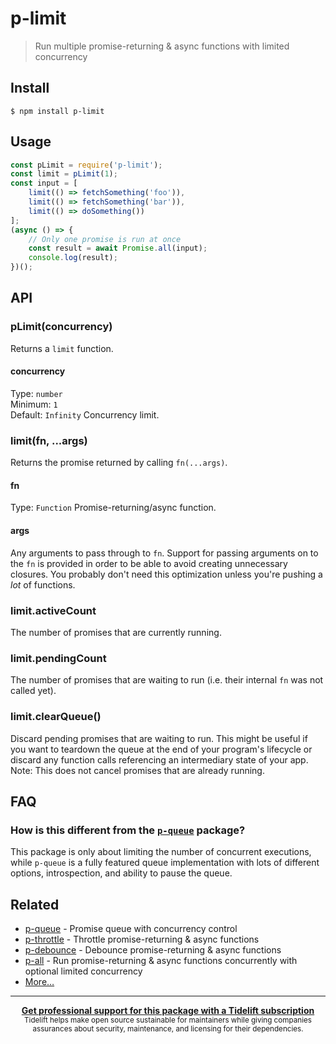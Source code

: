 # p-limit
> Run multiple promise-returning & async functions with limited concurrency
## Install
```
$ npm install p-limit
```
## Usage
```js
const pLimit = require('p-limit');
const limit = pLimit(1);
const input = [
	limit(() => fetchSomething('foo')),
	limit(() => fetchSomething('bar')),
	limit(() => doSomething())
];
(async () => {
	// Only one promise is run at once
	const result = await Promise.all(input);
	console.log(result);
})();
```
## API
### pLimit(concurrency)
Returns a `limit` function.
#### concurrency
Type: `number`\
Minimum: `1`\
Default: `Infinity`
Concurrency limit.
### limit(fn, ...args)
Returns the promise returned by calling `fn(...args)`.
#### fn
Type: `Function`
Promise-returning/async function.
#### args
Any arguments to pass through to `fn`.
Support for passing arguments on to the `fn` is provided in order to be able to avoid creating unnecessary closures. You probably don't need this optimization unless you're pushing a *lot* of functions.
### limit.activeCount
The number of promises that are currently running.
### limit.pendingCount
The number of promises that are waiting to run (i.e. their internal `fn` was not called yet).
### limit.clearQueue()
Discard pending promises that are waiting to run.
This might be useful if you want to teardown the queue at the end of your program's lifecycle or discard any function calls referencing an intermediary state of your app.
Note: This does not cancel promises that are already running.
## FAQ
### How is this different from the [`p-queue`](https://github.com/sindresorhus/p-queue) package?
This package is only about limiting the number of concurrent executions, while `p-queue` is a fully featured queue implementation with lots of different options, introspection, and ability to pause the queue.
## Related
- [p-queue](https://github.com/sindresorhus/p-queue) - Promise queue with concurrency control
- [p-throttle](https://github.com/sindresorhus/p-throttle) - Throttle promise-returning & async functions
- [p-debounce](https://github.com/sindresorhus/p-debounce) - Debounce promise-returning & async functions
- [p-all](https://github.com/sindresorhus/p-all) - Run promise-returning & async functions concurrently with optional limited concurrency
- [More…](https://github.com/sindresorhus/promise-fun)
---
<div align="center">
	<b>
		<a href="https://tidelift.com/subscription/pkg/npm-p-limit?utm_source=npm-p-limit&utm_medium=referral&utm_campaign=readme">Get professional support for this package with a Tidelift subscription</a>
	</b>
	<br>
	<sub>
		Tidelift helps make open source sustainable for maintainers while giving companies<br>assurances about security, maintenance, and licensing for their dependencies.
	</sub>
</div>
